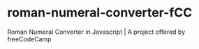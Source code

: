 # roman-numeral-converter-fCC
Roman Numeral Converter in Javascript | A project offered by freeCodeCamp
